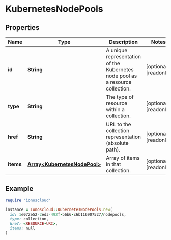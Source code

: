 # KubernetesNodePools

## Properties

| Name | Type | Description | Notes |
| ---- | ---- | ----------- | ----- |
| **id** | **String** | A unique representation of the Kubernetes node pool as a resource collection. | [optional][readonly] |
| **type** | **String** | The type of resource within a collection. | [optional][readonly] |
| **href** | **String** | URL to the collection representation (absolute path). | [optional][readonly] |
| **items** | [**Array&lt;KubernetesNodePool&gt;**](KubernetesNodePool.md) | Array of items in that collection. | [optional][readonly] |

## Example

```ruby
require 'ionoscloud'

instance = Ionoscloud::KubernetesNodePools.new(
  id: 1e072e52-2ed3-492f-b6b6-c6b116907527/nodepools,
  type: collection,
  href: <RESOURCE-URI>,
  items: null
)
```

